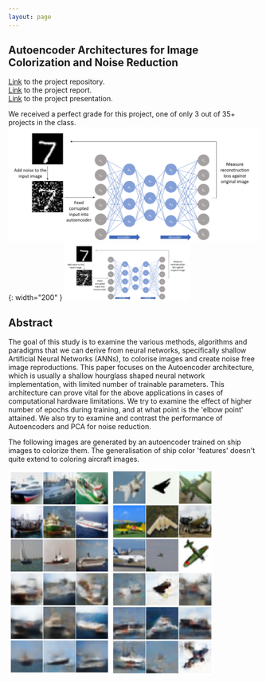```yaml
---
layout: page
---
```

<h2><b>Autoencoder Architectures for Image Colorization and Noise Reduction</b></h2>

[Link](https://github.com/patel-shivam/Autoencoders) to the project repository.   
[Link](files/DS303_report.pdf) to the project report.   
[Link](files/DS303_presentation.pdf) to the project presentation. 

We received a perfect grade for this project, one of only 3 out of 35+ projects in the class.   
![Autoencoders](/images/ds303_images/autoencoder_pic.png){: width="200" }
<img src="https://github.com/patel-shivam/patel-shivam.github.io/blob/main/images/ds303_images/autoencoder_pic.png" width="50%">

 **Abstract**
-------------------------------------------------------------------

The goal of this study is to examine the various
methods, algorithms and paradigms that we can derive
from neural networks, specifically shallow Artificial Neural
Networks (ANNs), to colorise images and create noise free
image reproductions. This paper focuses on the Autoencoder
architecture, which is usually a shallow hourglass shaped neural
network implementation, with limited number of trainable
parameters. This architecture can prove vital for the above
applications in cases of computational hardware limitations. We
try to examine the effect of higher number of epochs during
training, and at what point is the 'elbow point' attained. We also
try to examine and contrast the performance of Autoencoders
and PCA for noise reduction.  

The following images are generated by an autoencoder trained on ship images to colorize them. The generalisation of ship color 'features' doesn't quite extend to coloring aircraft images.


<img src="https://github.com/patel-shivam/patel-shivam.github.io/blob/main/images/ds303_images/autoencoder_ships.png" width="40.5%">  <img src="https://github.com/patel-shivam/patel-shivam.github.io/blob/main/images/ds303_images/autoencoder_planes.png" width="40%"> 
